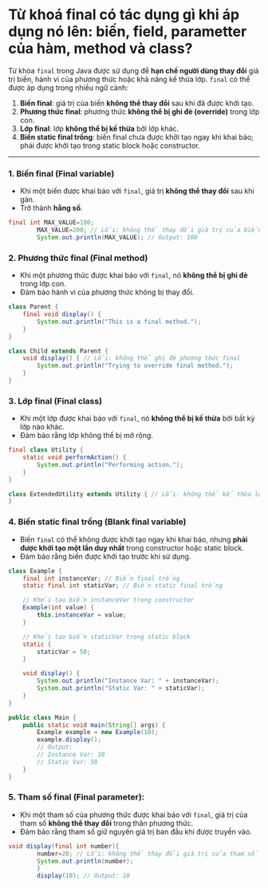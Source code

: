 # Từ khoá final có tác dụng gì khi áp dụng nó lên: biến, field, parametter của hàm, method và class?

Từ khóa `final` trong Java được sử dụng để **hạn chế người dùng thay đổi** giá trị biến, hành vi của phương thức hoặc
khả năng kế thừa lớp. `final` có thể được áp dụng trong nhiều ngữ cảnh:

1. **Biến final**: giá trị của biến **không thể thay đổi** sau khi đã được khởi tạo.
2. **Phương thức final**: phương thức **không thể bị ghi đè (override)** trong lớp con.
3. **Lớp final**: lớp **không thể bị kế thừa** bởi lớp khác.
4. **Biến static final trống**: biến final chưa được khởi tạo ngay khi khai báo; phải được khởi tạo trong static block
   hoặc constructor.

---

### 1. Biến final (Final variable)

- Khi một biến được khai báo với `final`, giá trị **không thể thay đổi** sau khi gán.
- Trở thành **hằng số**.

```java
final int MAX_VALUE=100;
        MAX_VALUE=200; // Lỗi: không thể thay đổi giá trị của biến final
        System.out.println(MAX_VALUE); // Output: 100
```

### 2. Phương thức final (Final method)

- Khi một phương thức được khai báo với `final`, nó **không thể bị ghi đè** trong lớp con.
- Đảm bảo hành vi của phương thức không bị thay đổi.

```java
class Parent {
    final void display() {
        System.out.println("This is a final method.");
    }
}

class Child extends Parent {
    void display() { // Lỗi: không thể ghi đè phương thức final
        System.out.println("Trying to override final method.");
    }
}
```

### 3. Lớp final (Final class)

- Khi một lớp được khai báo với `final`, nó **không thể bị kế thừa** bởi bất kỳ lớp nào khác.
- Đảm bảo rằng lớp không thể bị mở rộng.

```java
final class Utility {
    static void performAction() {
        System.out.println("Performing action.");
    }
}

class ExtendedUtility extends Utility { // Lỗi: không thể kế thừa lớp final
}
```

### 4. Biến static final trống (Blank final variable)

- Biến `final` có thể không được khởi tạo ngay khi khai báo, nhưng **phải được khởi tạo một lần duy nhất** trong
  constructor hoặc static block.
- Đảm bảo rằng biến được khởi tạo trước khi sử dụng.

```java
class Example {
    final int instanceVar; // Biến final trống
    static final int staticVar; // Biến static final trống

    // Khởi tạo biến instanceVar trong constructor
    Example(int value) {
        this.instanceVar = value;
    }

    // Khởi tạo biến staticVar trong static block
    static {
        staticVar = 50;
    }

    void display() {
        System.out.println("Instance Var: " + instanceVar);
        System.out.println("Static Var: " + staticVar);
    }
}

public class Main {
    public static void main(String[] args) {
        Example example = new Example(10);
        example.display();
        // Output:
        // Instance Var: 10
        // Static Var: 50
    }
}
```

### 5. Tham số final (Final parameter):

- Khi một tham số của phương thức được khai báo với `final`, giá trị của tham số **không thể thay đổi** trong thân
  phương thức.
- Đảm bảo rằng tham số giữ nguyên giá trị ban đầu khi được truyền vào.

```java
void display(final int number){
        number=20; // Lỗi: không thể thay đổi giá trị của tham số final
        System.out.println(number);
        }
        display(10); // Output: 10
```
